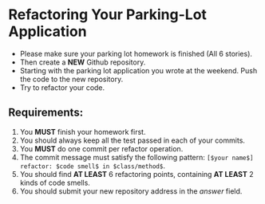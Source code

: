 # Refactoring Your Parking-Lot Application

* Please make sure your parking lot homework is finished (All 6 stories). 
* Then create a **NEW** Github repository.
* Starting with the parking lot application you wrote at the weekend. Push the code to the new repository.
* Try to refactor your code.

## Requirements: 

1. You **MUST** finish your homework first.
1. You should always keep all the test passed in each of your commits.
1. You **MUST** do one commit per refactor operation. 
1. The commit message must satisfy the following pattern: `[$your name$] refactor: $code smell$ in $class/method$`. 
1. You should find **AT LEAST** 6 refactoring points, containing **AT LEAST** 2 kinds of code smells.
1. You should submit your new repository address in the *answer* field.